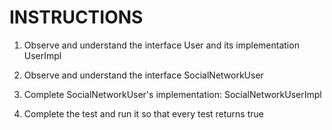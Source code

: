 # INSTRUCTIONS

1. Observe and understand the interface User and its implementation UserImpl

2. Observe and understand the interface SocialNetworkUser

3. Complete SocialNetworkUser's implementation: SocialNetworkUserImpl

4. Complete the test and run it so that every test returns true 
